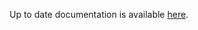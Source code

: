 <!-- DO NOT EDIT THIS FILE MANUALLY -->
<!-- Please read https://github.com/linuxserver/docker-webtop/blob/alpine-kde/.github/CONTRIBUTING.md -->
Up to date documentation is available [here](https://github.com/linuxserver/docker-webtop/blob/master/README.md).
